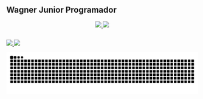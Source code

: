 ## Wagner Junior Programador
<div align="center">
  <a href="https://github.com/junior-accellog">
    <img height="180em"
      src="https://github-readme-stats.vercel.app/api?username=junior-accellog&show_icons=true&theme=tokyonight&include_all_commits=true&count_private=true" />
    <img height="180em"
      src="https://github-readme-stats.vercel.app/api/top-langs/?username=wagnerjose96&layout=compact&langs_count=7&theme=tokyonight" />
</div>
  
##
 
<div>
  <a href="mailto:wagner.junior@accellog.com">
    <img src="https://img.shields.io/badge/-Gmail-%23333?style=for-the-badge&logo=gmail&logoColor=white"
      target="_blank">
  </a>
  <a href="https://www.linkedin.com/in/wagner-junior" target="_blank">
    <img src="https://img.shields.io/badge/-LinkedIn-%230077B5?style=for-the-badge&logo=linkedin&logoColor=white"
      target="_blank">
  </a>
  
  ![Snake animation](https://github.com/junior-accellog/junior-accellog/blob/main/.github/workflows/github-contribution-grid-snake.svg)

</div>
